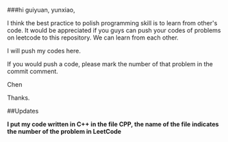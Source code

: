 ###hi guiyuan, yunxiao,

I think the best practice to polish programming skill is to learn from other's code. It would be appreciated if you guys can push your codes of problems on leetcode to this repository. We can learn from each other.

I will push my codes here.

If you would push a code, please mark the number of that problem in the commit comment.

Chen

Thanks.

##Updates

**I put my code written in C++ in the file CPP, the name of the file indicates the number of the problem in LeetCode**
